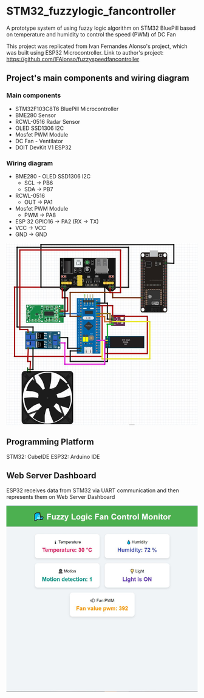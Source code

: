 # STM32_fuzzylogic_fancontroller
A prototype system of using fuzzy logic algorithm on STM32 BluePill based on temperature and humidity to control the speed (PWM) of DC Fan

This project was replicated from Ivan Fernandes Alonso's project, which was built using ESP32 Microcontroller. Link to author's project: https://github.com/IFAlonso/fuzzyspeedfancontroller
## Project's main components and wiring diagram
### Main components
* STM32F103C8T6 BluePill Microcontroller
* BME280 Sensor
* RCWL-0516 Radar Sensor
* OLED SSD1306 I2C
* Mosfet PWM Module
* DC Fan - Ventilator
* DOIT DevKit V1 ESP32
### Wiring diagram
* BME280 - OLED SSD1306 I2C
  * SCL -> PB6
  * SDA -> PB7
* RCWL-0516
   * OUT -> PA1
* Mosfet PWM Module
    * PWM -> PA8
* ESP 32 GPIO16 -> PA2 (RX -> TX)
* VCC -> VCC
* GND -> GND

![image alt](https://github.com/nmcuong070823/STM32_fuzzylogic_fancontroller/blob/ab45b46b5cfee8fb5ab32bb0b2944a4ccd6c8c37/Wiring%20diagram.JPG)

## Programming Platform
STM32: CubeIDE
ESP32: Arduino IDE
## Web Server Dashboard
ESP32 receives data from STM32 via UART communication and then represents them on Web Server Dashboard

![image alt](https://github.com/nmcuong070823/STM32_fuzzylogic_fancontroller/blob/fdea9e0b606797b0e5239e534396dd52aabfc3f6/web%20server%20dashboard.JPG)




